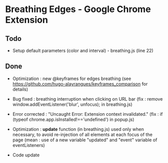 # Breathing Edges - Google Chrome Extension

## Todo

- Setup default parameters (color and interval) - breathing.js (line 22)

## Done

- Optimization : new @keyframes for edges breathing (see https://github.com/hugo-alayrangues/keyframes_comparison for details)

- Bug fixed : breathing interruption when clicking on URL bar (fix : remove
 window.addEventListener('blur', unfocus); in breathing.js)
 
- Error corrected : "Uncaught Error: Extension context invalidated." (fix : if (typeof chrome.app.isInstalled!=='undefined')
in popup.js)

- Optimization : **update** function (in breathing.js) used only when necessary, to avoid re-injection of all elements at 
each focus of the page (mean : use of a new variable "updated" and "event" variable of eventListeners)

- Code update
